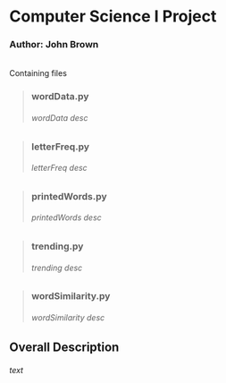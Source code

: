 # Computer Science I Project

### Author: John Brown
\
Containing files 
> ### wordData.py
> ###### wordData desc

> ### letterFreq.py 
> ###### letterFreq desc

> ### printedWords.py
> ###### printedWords desc

> ### trending.py
> ###### trending desc

> ### wordSimilarity.py
> ###### wordSimilarity desc

## Overall Description
###### text